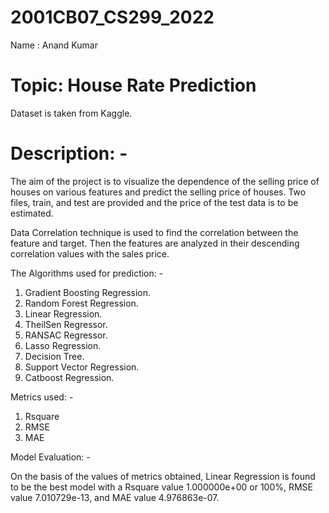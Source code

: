 # 2001CB07_CS299_2022
 Name : Anand Kumar

# Topic: House Rate Prediction

Dataset is taken from Kaggle.

# Description: - 
The aim of the project is to visualize the dependence of the selling price of houses on various features and predict the selling price of houses. Two files, train, and test are provided and the price of the test data is to be estimated.

Data Correlation technique is used to find the correlation between the feature and target. Then the features are analyzed in their descending correlation values with the sales price.

The Algorithms used for prediction: -

1. Gradient Boosting Regression.
2. Random Forest Regression.
3. Linear Regression.
4. TheilSen Regressor.
5. RANSAC Regressor.
6. Lasso Regression.
7. Decision Tree.
8. Support Vector Regression.
9. Catboost Regression.

Metrics used: -
1. Rsquare
2. RMSE
3. MAE

Model Evaluation: - 
 
On the basis of the values of metrics obtained, Linear Regression is found to be the best model with a Rsquare value 1.000000e+00 or 100%, RMSE value 7.010729e-13, and MAE value 4.976863e-07.
